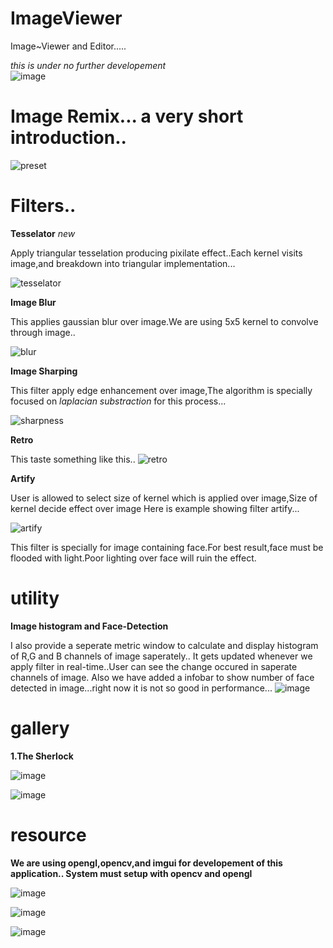 # ImageViewer
Image~Viewer and Editor.....

<i>this is under no further developement</i>	
![image](https://user-images.githubusercontent.com/24197201/52168580-e472ac00-2753-11e9-8429-034a688bb34e.png)



# Image Remix... a very short introduction..

![preset](https://user-images.githubusercontent.com/24197201/51024206-f6c45480-15b0-11e9-9e8f-78593c6384e4.gif)



# Filters..

<b>Tesselator</b> <i>new</i>

Apply triangular tesselation producing pixilate effect..Each kernel visits image,and breakdown into triangular implementation...

![tesselator](https://user-images.githubusercontent.com/24197201/51022875-8b2cb800-15ad-11e9-9d26-f3e61da4a12d.gif)

<b>Image Blur</b>
  
  This applies gaussian blur over image.We are using 5x5 kernel to convolve through image..
  
  ![blur](https://user-images.githubusercontent.com/24197201/50737271-2f4de200-11ef-11e9-878d-65a2934b88ac.gif)

  <b>Image Sharping</b>
  
  This filter apply edge enhancement over image,The algorithm is specially focused on <i>laplacian substraction</i> for this process...
  
  ![sharpness](https://user-images.githubusercontent.com/24197201/50737229-d1b99580-11ee-11e9-8a5f-68632df86b18.gif)
  
  <b>Retro</b>
  
This taste something like this..
![retro](https://user-images.githubusercontent.com/24197201/50737398-d1ba9500-11f0-11e9-890e-e9349453aa81.gif)

<b>Artify</b>

User is allowed to select  size of kernel which is applied over image,Size of kernel decide effect over image
Here is example showing filter artify...

![artify](https://user-images.githubusercontent.com/24197201/50737304-a84d3980-11ef-11e9-8cd9-496190b58ca0.gif)

This filter is specially for image containing face.For best result,face must be flooded with light.Poor lighting over face will ruin the effect.

# utility
<b>Image histogram and Face-Detection</b>

I also provide a seperate metric window to calculate and display histogram of R,G and B channels of image saperately..
It gets updated whenever we apply filter in real-time..User can see the change occured in saperate channels of image.
Also we have added a infobar to show number of face detected in image...right now it is not so good in performance...
![image](https://user-images.githubusercontent.com/24197201/54867836-2495f880-4dad-11e9-930c-56c545b7fbc8.png)


# gallery
<b>1.The Sherlock</b>


![image](https://user-images.githubusercontent.com/24197201/52168774-55b35e80-2756-11e9-8e3e-6e2788e153bd.png)


![image](https://user-images.githubusercontent.com/24197201/52168759-269ced00-2756-11e9-817a-64e74810b465.png)


# resource
<b>We are using opengl,opencv,and imgui for developement of this application..
  System must setup with opencv and opengl</b>

![image](https://user-images.githubusercontent.com/24197201/50045507-371cd980-00bc-11e9-9088-5da36b9717d2.png)

![image](https://user-images.githubusercontent.com/24197201/50045524-89f69100-00bc-11e9-86d9-f93be2bdce75.png)

![image](https://user-images.githubusercontent.com/24197201/50045604-c676bc80-00bd-11e9-8394-a34071ef94a7.png)
